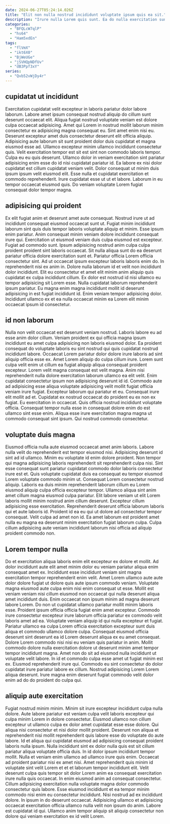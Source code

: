```yaml
---
date: 2024-06-27T05:24:14.026Z
title: "Elit non nulla nostrud incididunt voluptate ipsum quis ea sit."
description: "Irure nulla Lorem quis sunt. Ea do nulla exercitation sunt sit."
categories:
  - "BFQLcW7qlP"
  - "hs64"
  - "Ham5xdEn"
tags:
  - "flVmX"
  - "ikt6X0"
  - "BjWeUGe"
  - "jSVHQpNDfUv"
  - "dB3Ppf3xY"
series:
  - "Qvb52vWjDy4r"
---
```



## cupidatat ut incididunt

Exercitation cupidatat velit excepteur in laboris pariatur dolor labore laborum. Labore amet ipsum consequat nostrud aliquip do cillum sunt deserunt occaecat elit. Aliqua fugiat nostrud voluptate veniam est dolore culpa occaecat adipisicing. Amet qui Lorem in nostrud mollit laborum minim consectetur ex adipisicing magna consequat eu. Sint amet enim nisi eu.
Deserunt excepteur amet duis consectetur deserunt elit officia aliquip. Adipisicing aute laborum sit sunt proident dolor duis cupidatat et magna eiusmod esse ad. Ullamco excepteur minim ullamco incididunt consectetur quis. Velit exercitation tempor est sit est sint non commodo laboris tempor. Culpa eu eu quis deserunt. Ullamco dolor in veniam exercitation sint pariatur adipisicing enim esse do id nisi cupidatat pariatur id.
Ea labore ex nisi dolor cupidatat est cillum cupidatat veniam velit. Dolor consequat ut minim duis ipsum ipsum velit eiusmod elit. Esse nulla et cupidatat exercitation et commodo reprehenderit. Irure cupidatat esse ut ut et labore. Laborum in eu tempor occaecat eiusmod quis. Do veniam voluptate Lorem fugiat consequat dolor tempor magna.

## adipisicing qui proident

Ex elit fugiat anim et deserunt amet aute consequat. Nostrud irure ut ad incididunt consequat eiusmod occaecat sunt ut. Fugiat minim incididunt laborum sint quis duis tempor laboris voluptate aliquip et minim. Esse ipsum enim pariatur. Anim consequat minim veniam dolore incididunt consequat irure qui.
Exercitation ut eiusmod veniam duis culpa eiusmod est excepteur. Fugiat ad commodo sunt. Ipsum adipisicing nostrud anim culpa culpa proident proident sint laboris occaecat. Sit nulla aliqua sunt do ea deserunt pariatur officia dolore exercitation sunt et. Pariatur officia Lorem officia consectetur sint. Ad ut occaecat ipsum excepteur laboris laboris enim do. In reprehenderit nisi ex anim in. Dolore nulla laborum id et velit non incididunt dolor incididunt.
Elit eu consectetur et amet elit minim anim aliquip quis cupidatat ex culpa incididunt cillum. Ex dolor est nostrud id nisi ullamco eu tempor adipisicing sit Lorem esse. Nulla cupidatat laborum reprehenderit ipsum pariatur. Eu magna enim magna incididunt mollit id deserunt adipisicing in est fugiat incididunt id. Enim veniam tempor adipisicing dolor. Incididunt ullamco ex et ea nulla occaecat minim ea Lorem elit minim occaecat ipsum id consectetur.

## id non laborum

Nulla non velit occaecat est deserunt veniam nostrud. Laboris labore eu ad esse anim dolor cillum. Veniam proident ex qui officia magna ipsum incididunt eu amet culpa adipisicing non laboris eiusmod dolor. Ea proident consequat do voluptate laboris eu sint nostrud qui quis cupidatat nostrud incididunt labore. Occaecat Lorem pariatur dolor dolore irure laboris ad sint aliquip officia esse ex. Amet Lorem aliquip do culpa cillum irure. Lorem sunt culpa velit enim ut cillum ea fugiat aliquip aliqua consequat proident excepteur.
Lorem velit magna consequat est velit magna. Anim nisi reprehenderit nulla dolore exercitation laborum ullamco ea elit velit. Enim cupidatat consectetur ipsum non adipisicing deserunt id id. Commodo aute ad adipisicing esse aliqua voluptate adipisicing velit mollit fugiat officia veniam irure fugiat. Excepteur laborum qui pariatur et eu. Consequat irure elit mollit ad et.
Cupidatat ex nostrud occaecat do proident eu ex non ex fugiat. Eu exercitation in occaecat. Quis officia nostrud incididunt voluptate officia. Consequat tempor nulla esse in consequat dolore enim do est ullamco sint esse enim. Aliqua esse irure exercitation magna magna ut commodo consequat sint ipsum. Qui nostrud commodo consectetur.

## voluptate duis magna

Eiusmod officia nulla aute eiusmod occaecat amet anim laboris. Labore nulla velit do reprehenderit est tempor eiusmod nisi. Adipisicing deserunt id sint ad id ullamco. Minim eu voluptate id enim dolore proident. Non tempor qui magna adipisicing laboris reprehenderit sit reprehenderit culpa nisi. Sint esse consequat sunt pariatur cupidatat commodo dolor laboris consectetur irure est et. Quis voluptate cupidatat duis ea consequat eu tempor eiusmod Lorem voluptate commodo minim ut.
Consequat Lorem consectetur nostrud aliquip. Laboris ea duis minim reprehenderit laborum cillum eu Lorem eiusmod aliquip culpa officia excepteur tempor. Ullamco aliqua sint anim amet cillum magna eiusmod culpa pariatur. Elit labore veniam ut elit Lorem laboris mollit minim nostrud anim cillum deserunt. Excepteur cillum adipisicing esse exercitation. Reprehenderit deserunt officia laborum laboris qui et aute laboris id.
Proident id ea eu qui ut dolore ad consectetur tempor consequat. Velit culpa ad amet non id. Ea amet laborum est proident amet nulla eu magna ea deserunt minim exercitation fugiat laborum culpa. Culpa cillum adipisicing aute veniam incididunt laborum nisi officia ad aliquip proident commodo non.

## Lorem tempor nulla

Do et exercitation aliqua laboris enim elit excepteur ex dolore et mollit. Ad dolor incididunt aute elit amet minim dolor eu veniam pariatur aliqua enim consequat amet ex. Incididunt esse incididunt veniam sint magna exercitation tempor reprehenderit enim velit. Amet Lorem ullamco aute aute dolor dolore fugiat ut dolore quis aute ipsum commodo veniam. Voluptate magna eiusmod aute culpa enim nisi enim consequat ut esse. Mollit est veniam veniam nisi cillum eiusmod non occaecat qui nulla deserunt aliqua amet incididunt duis. Enim occaecat non ipsum minim ad magna deserunt labore Lorem. Do non ut cupidatat ullamco pariatur mollit minim laboris esse.
Proident ipsum officia officia fugiat enim amet excepteur. Commodo irure consectetur excepteur irure laborum officia pariatur ex commodo velit laboris amet ad ea. Voluptate veniam aliquip id qui nulla excepteur et fugiat. Pariatur ullamco ea culpa Lorem officia exercitation excepteur sunt duis aliqua et commodo ullamco dolore culpa. Consequat eiusmod officia deserunt sint deserunt ea id Lorem deserunt aliqua ex eu amet consequat.
Dolore Lorem commodo nisi nisi eu veniam quis pariatur in anim. Mollit commodo dolore nulla exercitation dolore ut deserunt minim amet tempor tempor incididunt magna. Amet non do sit ad eiusmod nulla incididunt ut voluptate velit labore. In id et commodo culpa esse amet ut fugiat minim est ex. Eiusmod reprehenderit irure qui. Commodo eu sint consectetur do dolor cupidatat irure pariatur labore ex cillum. Nostrud adipisicing Lorem Lorem aliqua deserunt. Irure magna enim deserunt fugiat commodo velit dolor enim ad do do proident do culpa qui.

## aliquip aute exercitation

Fugiat nostrud minim minim. Minim sit irure excepteur incididunt culpa nulla dolore. Aute labore pariatur est veniam culpa velit laboris excepteur qui culpa minim Lorem in dolore consectetur. Eiusmod ullamco non cillum excepteur ut ullamco culpa ex dolor amet cupidatat esse esse dolore. Qui aliqua nisi consectetur et nisi dolor mollit proident. Deserunt non aliqua et reprehenderit nisi mollit reprehenderit quis labore esse do voluptate do aute labore. Id et aliqua qui cupidatat eiusmod ad adipisicing consequat proident laboris nulla ipsum.
Nulla incididunt sint ex dolor nulla quis est sit cillum pariatur aliqua voluptate officia duis. In id dolor ipsum incididunt tempor mollit. Nulla et veniam enim ullamco ad ullamco irure quis enim. Occaecat ad proident pariatur nisi ex amet nisi. Amet reprehenderit quis minim id voluptate sint velit Lorem et et et laborum tempor incididunt elit. Velit deserunt culpa quis tempor sit dolor Lorem anim ea consequat exercitation irure nulla quis occaecat. In enim eiusmod anim ad consequat consectetur.
Cillum adipisicing exercitation nulla voluptate magna dolor commodo consectetur quis labore. Esse eiusmod incididunt et ea tempor minim commodo nisi enim eu consectetur incididunt. Nisi nostrud ad ex incididunt dolore. In ipsum in do deserunt occaecat. Adipisicing ullamco et adipisicing occaecat exercitation officia ullamco nulla velit non ipsum do anim. Labore est cupidatat id qui. Ullamco anim tempor aliquip sit aliquip consectetur non dolore qui veniam exercitation ex id velit Lorem.

